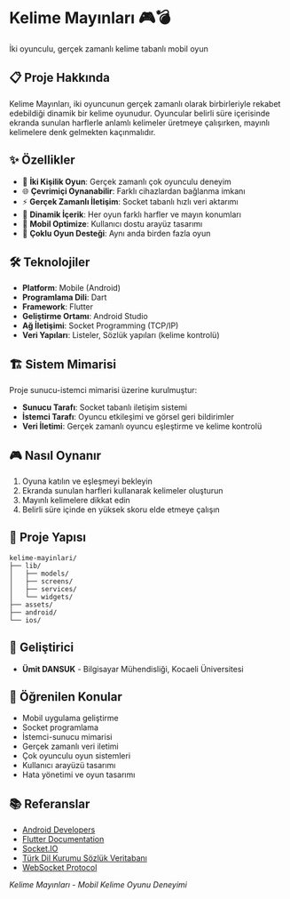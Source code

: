 # Kelime Mayınları 🎮💣

İki oyunculu, gerçek zamanlı kelime tabanlı mobil oyun

## 📋 Proje Hakkında

Kelime Mayınları, iki oyuncunun gerçek zamanlı olarak birbirleriyle rekabet edebildiği dinamik bir kelime oyunudur. Oyuncular belirli süre içerisinde ekranda sunulan harflerle anlamlı kelimeler üretmeye çalışırken, mayınlı kelimelere denk gelmekten kaçınmalıdır.

## ✨ Özellikler

- 🎯 **İki Kişilik Oyun**: Gerçek zamanlı çok oyunculu deneyim 
- 🌐 **Çevrimiçi Oynanabilir**: Farklı cihazlardan bağlanma imkanı
- ⚡ **Gerçek Zamanlı İletişim**: Socket tabanlı hızlı veri aktarımı 
- 🎲 **Dinamik İçerik**: Her oyun farklı harfler ve mayın konumları
- 📱 **Mobil Optimize**: Kullanıcı dostu arayüz tasarımı
- 🚀 **Çoklu Oyun Desteği**: Aynı anda birden fazla oyun

## 🛠️ Teknolojiler

- **Platform**: Mobile (Android)
- **Programlama Dili**: Dart
- **Framework**: Flutter
- **Geliştirme Ortamı**: Android Studio
- **Ağ İletişimi**: Socket Programming (TCP/IP)
- **Veri Yapıları**: Listeler, Sözlük yapıları (kelime kontrolü)

## 🏗️ Sistem Mimarisi

Proje sunucu-istemci mimarisi üzerine kurulmuştur:

- **Sunucu Tarafı**: Socket tabanlı iletişim sistemi
- **İstemci Tarafı**: Oyuncu etkileşimi ve görsel geri bildirimler
- **Veri İletimi**: Gerçek zamanlı oyuncu eşleştirme ve kelime kontrolü

## 🎮 Nasıl Oynanır

1. Oyuna katılın ve eşleşmeyi bekleyin
2. Ekranda sunulan harfleri kullanarak kelimeler oluşturun
3. Mayınlı kelimelere dikkat edin
4. Belirli süre içinde en yüksek skoru elde etmeye çalışın


## 📁 Proje Yapısı

```
kelime-mayinlari/
├── lib/
│   ├── models/
│   ├── screens/
│   ├── services/
│   └── widgets/
├── assets/
├── android/
└── ios/
```

## 👥 Geliştirici

- **Ümit DANSUK** - Bilgisayar Mühendisliği, Kocaeli Üniversitesi


## 🎯 Öğrenilen Konular

- Mobil uygulama geliştirme
- Socket programlama
- İstemci-sunucu mimarisi
- Gerçek zamanlı veri iletimi
- Çok oyunculu oyun sistemleri
- Kullanıcı arayüzü tasarımı
- Hata yönetimi ve oyun tasarımı

## 📚 Referanslar

- [Android Developers](https://developer.android.com)
- [Flutter Documentation](https://flutter.dev/docs)
- [Socket.IO](https://socket.io/docs)
- [Türk Dil Kurumu Sözlük Veritabanı](https://sozluk.gov.tr)
- [WebSocket Protocol](https://developer.mozilla.org/en-US/docs/Web/API/WebSocket)

*Kelime Mayınları - Mobil Kelime Oyunu Deneyimi*
